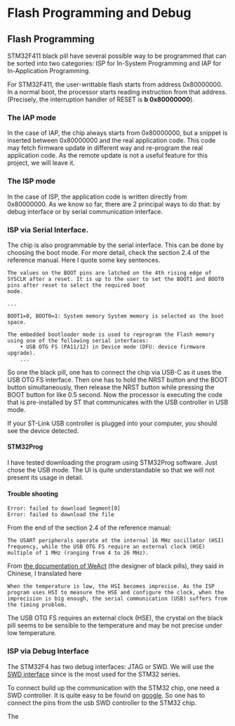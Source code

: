 # Flash Programming and Debug
## Flash Programming
STM32F411 black pill have several possible way to be programmed that can be sorted into two categories: ISP for In-System Programming and IAP for In-Application Programming. 

For STM32F411, the user-writtable flash starts from address 0x80000000. In a normal boot, the processor starts reading instruction from that address. (Precisely, the interruption handler of RESET is **b 0x80000000**). 

### The IAP mode
In the case of IAP, the chip always starts from 0x80000000, but a snippet is inserted between 0x80000000 and the real application code. This code may fetch firmware update in different way and re-program the real application code. As the remote update is not a useful feature for this project, we will leave it.

### The ISP mode
In the case of ISP, the application code is written directly from 0x80000000. As we know so far, there are 2 principal ways to do that: by debug interface or by serial communication interface.

### ISP via Serial Interface.
The chip is also programmable by the serial interface. This can be done by choosing the boot mode. For more detail, check the section 2.4 of the reference manual. Here I quote some key sentences.

```
The values on the BOOT pins are latched on the 4th rising edge of SYSCLK after a reset. It is up to the user to set the BOOT1 and BOOT0 pins after reset to select the required boot
mode.

...

BOOT1=0, BOOT0=1: System memory System memory is selected as the boot space.

The embedded bootloader mode is used to reprogram the Flash memory using one of the following serial interfaces:
    • USB OTG FS (PA11/12) in Device mode (DFU: device firmware upgrade).
    ...
```
So one the black pill, one has to connect the chip via USB-C as it uses the USB OTG FS interface. Then one has to hold the NRST button and the BOOT button simultaneously, then release the NRST button while pressing the BOOT button for like 0.5 second. Now the processor is executing the code that is pre-installed by ST that communicates with the USB controller in USB mode.

If your ST-Link USB controller is plugged into your computer, you should see the device detected.

#### STM32Prog

I have tested downloading the program using STM32Prog software. Just chose the USB mode. The UI is quite understandable so that we will not present its usage in detail. 


#### Trouble shooting
```
Error: failed to download Segment[0]
Error: failed to download the file
```
From the end of the section 2.4 of the reference manual:
```
The USART peripherals operate at the internal 16 MHz oscillator (HSI) frequency, while the USB OTG FS require an external clock (HSE) multiple of 1 MHz (ranging from 4 to 26 MHz).
```

From [the documentation of WeAct](https://github.com/WeActTC/MiniSTM32F4x1/blob/master/General%20document/STM32%E9%83%A8%E5%88%86%E4%B8%8B%E8%BD%BD%E7%83%A7%E5%BD%95%E9%97%AE%E9%A2%98%E6%B1%87%E6%80%BB%20_WeAct%E5%B7%A5%E4%BD%9C%E5%AE%A4.pdf) (the designer of black pills), they said in Chinese, I translated here
```
When the temperature is low, the HSI becomes imprecise. As the ISP program uses HSI to measure the HSE and configure the clock, when the imprecision is big enough, the serial communication (USB) suffers from the timing problem.
```

The USB OTG FS requires an external clock (HSE), the crystal on the black pill seems to be sensible to the temperature and may be not precise under low temperature.


### ISP via Debug Interface
The STM32F4 has two debug interfaces: JTAG or SWD. We will use the [SWD interface](https://developer.arm.com/architectures/cpu-architecture/debug-visibility-and-trace/coresight-architecture/serial-wire-debug) since is the most used for the STM32 series.

To connect build up the communication with the STM32 chip, one need a SWD controller. It is quite easy to be found on [google](https://www.google.com/search?q=st-link+v2+usb). So one has to connect the pins from the usb SWD controller to the STM32 chip.

The 

